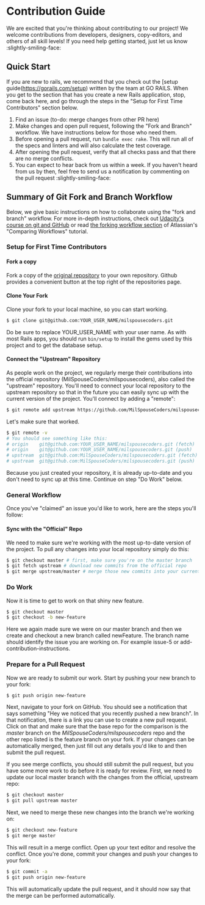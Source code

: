# Contribution Guide

We are excited that you're thinking about contributing to our project! We
welcome contributions from developers, designers, copy-editors, and others of
all skill levels! If you need help getting started, just let us know :slightly-smiling-face:

## Quick Start

If you are new to rails, we recommend that you check out the [setup
guide(https://gorails.com/setup) written by the team at GO RAILS. When you get
to the section that has you create a new Rails application, stop, come back
here, and go through the steps in the "Setup for First Time Contributors"
section below.

1. Find an issue (to-do: merge changes from other PR here)
2. Make changes and open pull request, following the "Fork and Branch" workflow.
   We have instructions below for those who need them.
3. Before opening a pull request, run `bundle exec rake`. This will run all of
   the specs and linters and will also calculate the test coverage.
4. After opening the pull request, verify that all checks pass and that there
   are no merge conflicts.
5. You can expect to hear back from us within a week. If you haven't heard from
   us by then, feel free to send us a notification by commenting on the pull
   request :slightly-smiling-face:

## Summary of Git Fork and Branch Workflow

Below, we give basic instructions on how to collaborate using the "fork and
branch" workflow. For more in-depth instructions, check out [Udacity's course on
git and GitHub](https://classroom.udacity.com/courses/ud775) or read [the
forking workflow section](
  https://www.atlassian.com/git/tutorials/comparing-workflows#forking-workflow)
of Atlassian's "Comparing Workflows" tutorial.

### Setup for First Time Contributors

#### Fork a copy
Fork a copy  of the [original
repository](https://github.com/MilSpouseCoders/milspousecoders) to your own
repository. Github provides a convenient button at the top right of the
repositories page.

#### Clone Your Fork
Clone your fork to your local machine, so you can start working.

```bash
$ git clone git@github.com:YOUR_USER_NAME/milspousecoders.git
```

Do be sure to replace YOUR_USER_NAME with your user name. As with most Rails
apps, you should run `bin/setup` to install the gems used by this project and to
get the database setup.

#### Connect the "Upstream" Repository

As people work on the project, we regularly merge their contributions into the
official repository (MilSpouseCoders/milspousecoders), also called the
"upstream" repository. You'll need to connect your local repository to the
upstream repository so that in the future you can easily sync up with the
current version of the project. You'll connect by adding a "remote":

```bash
$ git remote add upstream https://github.com/MilSpouseCoders/milspousecoders.git
```

Let's make sure that worked.

```bash
$ git remote -v
# You should see something like this:
# origin	git@github.com:YOUR_USER_NAME/milspousecoders.git (fetch)
# origin	git@github.com:YOUR_USER_NAME/milspousecoders.git (push)
# upstream	git@github.com:MilSpouseCoders/milspousecoders.git (fetch)
# upstream	git@github.com:MilSpouseCoders/milspousecoders.git (push)
```

Because you just created your repository, it is already up-to-date and you don't
need to sync up at this time. Continue on step "Do Work" below.

### General Workflow

Once you've "claimed" an issue you'd like to work, here are the steps you'll
follow:

#### Sync with the "Official" Repo

We need to make sure we're working with the most up-to-date version of the
project. To pull any changes into your local repository simply do this:

```bash
$ git checkout master # first, make sure you're on the master branch
$ git fetch upstream # download new commits from the official repo
$ git merge upstream/master # merge those new commits into your current branch
```

### Do Work
Now it is time to get to work on that shiny new feature.

```bash
$ git checkout master
$ git checkout -b new-feature
```

Here we again made sure we were on our master branch and then we create and
checkout a new branch called newFeature. The branch name should identify the
issue you are working on. For example issue-5 or add-contribution-instructions.

### Prepare for a Pull Request
Now we are ready to submit our work. Start by pushing your new branch to your
fork:

```bash
$ git push origin new-feature
```

Next, navigate to your fork on GitHub. You should see a notification that says
something "Hey we noticed that you recently pushed a new branch". In that
notification, there is a link you can use to create a new pull request. Click on
that and make sure that the base repo for the comparison is the *master* branch
on the *MilSpouseCoders/milspousecoders* repo and the other repo listed is the
feature branch on your fork. If your changes can be automatically merged, then
just fill out any details you'd like to and then submit the pull request.

If you see merge conflicts, you should still submit the pull request, but you
have some more work to do before it is ready for review. First, we need to
update our local master branch with the changes from the official, upstream
repo:

```bash
$ git checkout master
$ git pull upstream master
```

Next, we need to merge these new changes into the branch we're working on:

```bash
$ git checkout new-feature
$ git merge master
```

This will result in a merge conflict. Open up your text editor and resolve the
conflict. Once you're done, commit your changes and push your changes to your
fork:

```bash
$ git commit -a
$ git push origin new-feature
```

This will automatically update the pull request, and it should now say that the
merge can be performed automatically.
